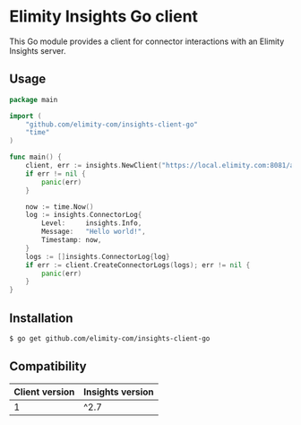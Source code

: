 # Elimity Insights Go client

This Go module provides a client for connector interactions with an Elimity
Insights server.

## Usage

```go
package main

import (
	"github.com/elimity-com/insights-client-go"
	"time"
)

func main() {
	client, err := insights.NewClient("https://local.elimity.com:8081/api", "token")
	if err != nil {
		panic(err)
	}

	now := time.Now()
	log := insights.ConnectorLog{
		Level:     insights.Info,
		Message:   "Hello world!",
		Timestamp: now,
	}
	logs := []insights.ConnectorLog{log}
	if err := client.CreateConnectorLogs(logs); err != nil {
		panic(err)
	}
}
```

## Installation

```sh
$ go get github.com/elimity-com/insights-client-go
```

## Compatibility

| Client version | Insights version |
| -------------- | ---------------- |
| 1              | ^2.7             |

